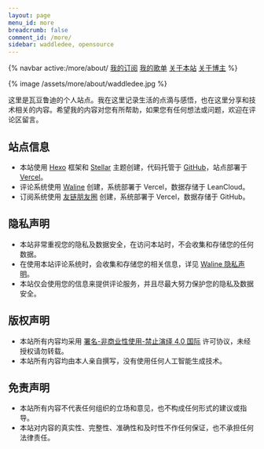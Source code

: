 ```yaml
---
layout: page
menu_id: more
breadcrumb: false
comment_id: /more/
sidebar: waddledee, opensource
---
```


{% navbar active:/more/about/ [我的订阅](/more/) [我的歌单](/more/music/) [关于本站](/more/about/) [关于博主](/more/me/) %}

{% image /assets/more/about/waddledee.jpg %}

这里是瓦豆鲁迪的个人站点。我在这里记录生活的点滴与感悟，也在这里分享和技术相关的内容。希望我的内容对您有所帮助，如果您有任何想法或问题，欢迎在评论区留言。

## 站点信息

- 本站使用 [Hexo](https://github.com/hexojs/hexo) 框架和 [Stellar](https://github.com/xaoxuu/hexo-theme-stellar) 主题创建，代码托管于 [GitHub](https://github.com/parasolwaddledee/blog)，站点部署于 [Vercel](https://blog-parasolwaddledee.vercel.app/)。
- 评论系统使用 [Waline](https://github.com/walinejs/waline) 创建，系统部署于 Vercel，数据存储于 LeanCloud。
- 订阅系统使用 [友链朋友圈](https://github.com/Rock-Candy-Tea/hexo-circle-of-friends) 创建，系统部署于 Vercel，数据存储于 GitHub。

## 隐私声明

- 本站非常重视您的隐私及数据安全，在访问本站时，不会收集和存储您的任何数据。
- 在使用本站评论系统时，会收集和存储您的相关信息，详见 [Waline 隐私声明](https://waline.js.org/advanced/privacy.html)。
- 本站仅会使用您的信息来提供评论服务，并且尽最大努力保护您的隐私及数据安全。

## 版权声明

- 本站所有内容均采用 [署名-非商业性使用-禁止演绎 4.0 国际](https://creativecommons.org/licenses/by-nc-nd/4.0/deed.zh) 许可协议，未经授权请勿转载。
- 本站所有内容均由本人亲自撰写，没有使用任何人工智能生成技术。

## 免责声明

- 本站所有内容不代表任何组织的立场和意见，也不构成任何形式的建议或指导。
- 本站对内容的真实性、完整性、准确性和及时性不作任何保证，也不承担任何法律责任。
